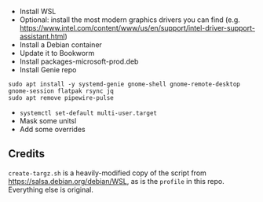 - Install WSL
- Optional: install the most modern graphics drivers you can find (e.g. https://www.intel.com/content/www/us/en/support/intel-driver-support-assistant.html)
- Install a Debian container
- Update it to Bookworm
- Install packages-microsoft-prod.deb
- Install Genie repo

```
sudo apt install -y systemd-genie gnome-shell gnome-remote-desktop gnome-session flatpak rsync jq
sudo apt remove pipewire-pulse
```

- `systemctl set-default multi-user.target`
- Mask some unitsl
- Add some overrides


## Credits

`create-targz.sh` is a heavily-modified copy of the script from https://salsa.debian.org/debian/WSL, as is the `profile` in this repo. Everything else is original.
